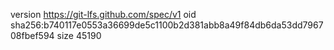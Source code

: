 version https://git-lfs.github.com/spec/v1
oid sha256:b740117e0553a36699de5c1100b2d381abb8a49f84db6da53dd796708fbef594
size 45190
